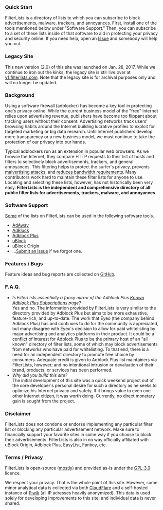 ### Quick Start

FilterLists is a directory of lists to which you can subscribe to block advertisements, malware, trackers, and annoyances. First, install one of the tools mentioned below under "Software Support." Then, you can subscribe to a set of these lists inside of that software to aid in protecting your privacy and security online. If you need help, open an [Issue](https://github.com/collinbarrett/FilterLists/issues) and somebody will help you out.

### Legacy Site

This new version (2.0) of this site was launched on Jan. 28, 2017. While we continue to iron out the kinks, the legacy site is still live over at [v1.filterlists.com](https://v1.filterlists.com). Note that the legacy site is for archival purposes only and will no longer be updated.

### Background

Using a software firewall (adblocker) has become a key tool in protecting one's privacy online. While the current business model of the "free" Internet relies upon advertising revenue, publishers have become too flippant about tracking users without their consent. Advertising networks track users' browsing habits around the Internet building lucrative profiles to exploit for targeted marketing or big data research. Until Internet publishers develop more transparency or a new business model, we must continue to take the protection of our privacy into our hands.

Typical adblockers run as an extension in popular web browsers. As we browse the Internet, they compare HTTP requests to their list of hosts and filters to selectively block advertisements, trackers, and general annoyances. This filtering helps to protect the surfer's privacy, prevents [malvertising attacks](http://www.wired.com/insights/2014/11/malvertising-is-cybercriminals-latest-sweet-spot/ "Why Malvertising Is Cybercriminals' Latest Sweet Spot - Wired"), and [reduces bandwidth requirements](http://venturebeat.com/2015/07/08/blocking-ads-can-cut-network-traffic-25-to-40-study-shows/ "Blocking Ads Can Cut Network Traffic 25% to 40%, Study Shows - VentureBeat"). Many contributors work hard to maintain these filter lists for anyone to use. Locating and selecting these lists, however, has not historically been very easy. **FilterLists is the independent and comprehensive directory of all public filter lists for advertisements, trackers, malware, and annoyances.**

### Software Support

[Some](https://github.com/collinbarrett/FilterLists/issues/11) of the lists on FilterLists can be used in the following software tools.

- [AdAway](https://adaway.org/)
- [AdBlock](https://getadblock.com/)
- [Adblock Plus](https://adblockplus.org/)
- [uBlock](https://github.com/chrisaljoudi/uBlock)
- [uBlock Origin](https://github.com/gorhill/uBlock)
- ...[Submit an Issue](https://github.com/collinbarrett/FilterLists/issues) if we forgot one.

### Features / Bugs

Feature ideas and bug reports are collected on [GitHub](https://github.com/collinbarrett/FilterLists/issues).

### F.A.Q.

- _Is FilterLists essentially a fancy mirror of the Adblock Plus [Known Adblock Plus Subscriptions](https://adblockplus.org/en/subscriptions "Known Adblock Plus Subscriptions") page?_<br>Yes and no. The information provided by FilterLists is very similar to the directory provided by Adblock Plus but aims to be more exhaustive, feature-rich, and up-to-date. The work that Eyeo (the company behind Adblock Plus) has and continues to do for the community is appreciated, but many disagree with Eyeo's decision to allow for paid whitelisting by major advertising and analytics platforms in their product. It could be a conflict of interest for Adblock Plus to be the primary host of an "all known" directory of filter lists, some of which may block advertisements from networks who have paid for whitelisting. To that end, there is a need for an independent directory to promote free choice by consumers. Adequate credit is given to Adblock Plus list maintainers via FilterLists, however; and no intentional intrusion or devaluation of their brand, products, or services has been performed.
- _Why did you build this site?_<br>The initial development of this site was a quick weekend project out of the core developer's personal desire for such a directory as he seeks to optimize his Internet privacy and safety. If it brings value to even one other Internet citizen, it was worth doing. Currently, no direct monetary gain is sought from the project.

### Disclaimer

FilterLists does not condone or endorse implementing any particular filter list or blocking any particular advertisement network. Make sure to financially support your favorite sites in some way if you choose to block their advertisements. FilterLists is also in no way officially affiliated with uBlock Origin, Adblock Plus, EasyList, Fanboy, etc.

### Terms / Privacy

FilterLists is open-source ([mostly](https://github.com/collinbarrett/FilterLists#building)) and provided as-is under the [GPL-3.0](https://github.com/collinbarrett/FilterLists/blob/master/LICENSE) licence.

We respect your privacy. That is the whole point of this site. However, some minor analytical data is collected via both [CloudFlare](https://www.cloudflare.com/analytics/) and a self-hosted instance of [Piwik](https://piwik.org/) (all IP adresses heavily anonymized). This data is used solely for developing improvements to this site, and individual data is never shared.